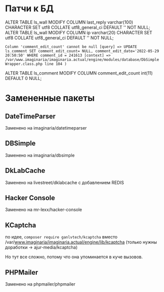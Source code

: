 # Патчи к БД

ALTER TABLE ls_wall MODIFY COLUMN last_reply varchar(100) CHARACTER SET utf8 COLLATE utf8_general_ci DEFAULT '' NOT NULL;
ALTER TABLE ls_wall MODIFY COLUMN ip varchar(20) CHARACTER SET utf8 COLLATE utf8_general_ci DEFAULT '' NOT NULL;

`Column 'comment_edit_count' cannot be null [query] => UPDATE ls_comment SET comment_edit_count= NULL, comment_edit_date='2022-05-29 20:50:50' WHERE comment_id = 241613 [context] => /var/www.imaginaria/imaginaria.actual/engine/modules/database/DbSimpleWrapper.class.php line 104 )`  

ALTER TABLE ls_comment MODIFY COLUMN comment_edit_count int(11) DEFAULT 0 NULL;

# Замененные пакеты

## DateTimeParser

Заменено на imaginaria/datetimeparser

## DBSimple 

Заменено на imaginaria/dbsimple 

## DkLabCache

Заменено на livestreet/dklabcache с добавлением REDIS  

## Hacker Console

Заменено на mr-lexx/hacker-console

## KCaptcha

по идее, `composer require ganlvtech/kcaptcha`             вместо /var/www.imaginaria/imaginaria.actual/engine/lib/kcaptcha (только нужны доработки -> ajur-media/kcaptcha)

Но тут все сложно, потому что она упоминается в куче вызовов. 

## PHPMailer

Заменено на phpmailer/phpmailer






